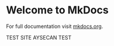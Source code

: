 # Welcome to MkDocs

For full documentation visit [mkdocs.org](https://www.mkdocs.org).


TEST SITE AYSECAN TEST

